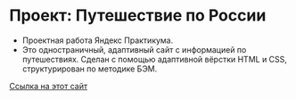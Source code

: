 # Проект: Путешествие по России

- Проектная работа Яндекс Практикума.
- Это одностраничный, адаптивный сайт с информацией по путешествиях. Сделан с помощью адаптивной вёрстки HTML и CSS, структурирован по методике БЭМ.

[Ссылка на этот сайт](https://alebedev85.github.io/russian-travel/)
